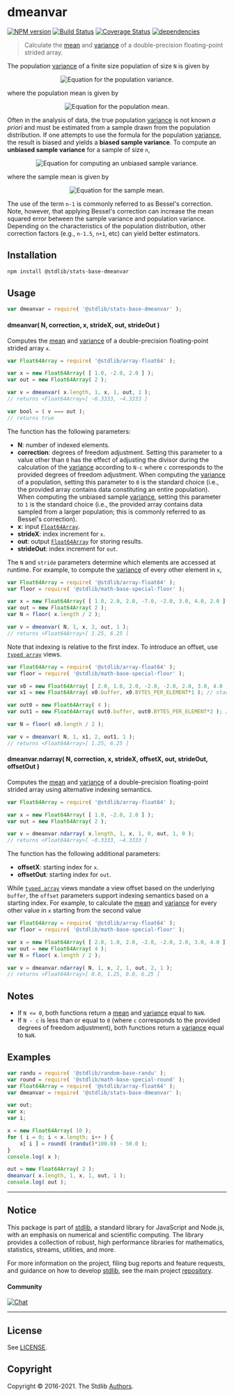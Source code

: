 <!--

@license Apache-2.0

Copyright (c) 2020 The Stdlib Authors.

Licensed under the Apache License, Version 2.0 (the "License");
you may not use this file except in compliance with the License.
You may obtain a copy of the License at

   http://www.apache.org/licenses/LICENSE-2.0

Unless required by applicable law or agreed to in writing, software
distributed under the License is distributed on an "AS IS" BASIS,
WITHOUT WARRANTIES OR CONDITIONS OF ANY KIND, either express or implied.
See the License for the specific language governing permissions and
limitations under the License.

-->

<!--lint disable maximum-heading-length-->

# dmeanvar

[![NPM version][npm-image]][npm-url] [![Build Status][test-image]][test-url] [![Coverage Status][coverage-image]][coverage-url] [![dependencies][dependencies-image]][dependencies-url]

> Calculate the [mean][arithmetic-mean] and [variance][variance] of a double-precision floating-point strided array.

<section class="intro">

The population [variance][variance] of a finite size population of size `N` is given by

<!-- <equation class="equation" label="eq:population_variance" align="center" raw="\sigma^2 = \frac{1}{N} \sum_{i=0}^{N-1} (x_i - \mu)^2" alt="Equation for the population variance."> -->

<div class="equation" align="center" data-raw-text="\sigma^2 = \frac{1}{N} \sum_{i=0}^{N-1} (x_i - \mu)^2" data-equation="eq:population_variance">
    <img src="https://cdn.jsdelivr.net/gh/stdlib-js/stdlib@f85af87fd916af053698e5c33740948c95161155/lib/node_modules/@stdlib/stats/base/dmeanvar/docs/img/equation_population_variance.svg" alt="Equation for the population variance.">
    <br>
</div>

<!-- </equation> -->

where the population mean is given by

<!-- <equation class="equation" label="eq:population_mean" align="center" raw="\mu = \frac{1}{N} \sum_{i=0}^{N-1} x_i" alt="Equation for the population mean."> -->

<div class="equation" align="center" data-raw-text="\mu = \frac{1}{N} \sum_{i=0}^{N-1} x_i" data-equation="eq:population_mean">
    <img src="https://cdn.jsdelivr.net/gh/stdlib-js/stdlib@f85af87fd916af053698e5c33740948c95161155/lib/node_modules/@stdlib/stats/base/dmeanvar/docs/img/equation_population_mean.svg" alt="Equation for the population mean.">
    <br>
</div>

<!-- </equation> -->

Often in the analysis of data, the true population [variance][variance] is not known _a priori_ and must be estimated from a sample drawn from the population distribution. If one attempts to use the formula for the population [variance][variance], the result is biased and yields a **biased sample variance**. To compute an **unbiased sample variance** for a sample of size `n`,

<!-- <equation class="equation" label="eq:unbiased_sample_variance" align="center" raw="s^2 = \frac{1}{n-1} \sum_{i=0}^{n-1} (x_i - \bar{x})^2" alt="Equation for computing an unbiased sample variance."> -->

<div class="equation" align="center" data-raw-text="s^2 = \frac{1}{n-1} \sum_{i=0}^{n-1} (x_i - \bar{x})^2" data-equation="eq:unbiased_sample_variance">
    <img src="https://cdn.jsdelivr.net/gh/stdlib-js/stdlib@f85af87fd916af053698e5c33740948c95161155/lib/node_modules/@stdlib/stats/base/dmeanvar/docs/img/equation_unbiased_sample_variance.svg" alt="Equation for computing an unbiased sample variance.">
    <br>
</div>

<!-- </equation> -->

where the sample mean is given by

<!-- <equation class="equation" label="eq:sample_mean" align="center" raw="\bar{x} = \frac{1}{n} \sum_{i=0}^{n-1} x_i" alt="Equation for the sample mean."> -->

<div class="equation" align="center" data-raw-text="\bar{x} = \frac{1}{n} \sum_{i=0}^{n-1} x_i" data-equation="eq:sample_mean">
    <img src="https://cdn.jsdelivr.net/gh/stdlib-js/stdlib@f85af87fd916af053698e5c33740948c95161155/lib/node_modules/@stdlib/stats/base/dmeanvar/docs/img/equation_sample_mean.svg" alt="Equation for the sample mean.">
    <br>
</div>

<!-- </equation> -->

The use of the term `n-1` is commonly referred to as Bessel's correction. Note, however, that applying Bessel's correction can increase the mean squared error between the sample variance and population variance. Depending on the characteristics of the population distribution, other correction factors (e.g., `n-1.5`, `n+1`, etc) can yield better estimators.

</section>

<!-- /.intro -->

<section class="installation">

## Installation

```bash
npm install @stdlib/stats-base-dmeanvar
```

</section>

<section class="usage">

## Usage

```javascript
var dmeanvar = require( '@stdlib/stats-base-dmeanvar' );
```

#### dmeanvar( N, correction, x, strideX, out, strideOut )

Computes the [mean][arithmetic-mean] and [variance][variance] of a double-precision floating-point strided array `x`.

```javascript
var Float64Array = require( '@stdlib/array-float64' );

var x = new Float64Array( [ 1.0, -2.0, 2.0 ] );
var out = new Float64Array( 2 );

var v = dmeanvar( x.length, 1, x, 1, out, 1 );
// returns <Float64Array>[ ~0.3333, ~4.3333 ]

var bool = ( v === out );
// returns true
```

The function has the following parameters:

-   **N**: number of indexed elements.
-   **correction**: degrees of freedom adjustment. Setting this parameter to a value other than `0` has the effect of adjusting the divisor during the calculation of the [variance][variance] according to `N-c` where `c` corresponds to the provided degrees of freedom adjustment. When computing the [variance][variance] of a population, setting this parameter to `0` is the standard choice (i.e., the provided array contains data constituting an entire population). When computing the unbiased sample [variance][variance], setting this parameter to `1` is the standard choice (i.e., the provided array contains data sampled from a larger population; this is commonly referred to as Bessel's correction).
-   **x**: input [`Float64Array`][@stdlib/array/float64].
-   **strideX**: index increment for `x`.
-   **out**: output [`Float64Array`][@stdlib/array/float64] for storing results.
-   **strideOut**: index increment for `out`.

The `N` and `stride` parameters determine which elements are accessed at runtime. For example, to compute the [variance][variance] of every other element in `x`,

```javascript
var Float64Array = require( '@stdlib/array-float64' );
var floor = require( '@stdlib/math-base-special-floor' );

var x = new Float64Array( [ 1.0, 2.0, 2.0, -7.0, -2.0, 3.0, 4.0, 2.0 ] );
var out = new Float64Array( 2 );
var N = floor( x.length / 2 );

var v = dmeanvar( N, 1, x, 2, out, 1 );
// returns <Float64Array>[ 1.25, 6.25 ]
```

Note that indexing is relative to the first index. To introduce an offset, use [`typed array`][mdn-typed-array] views.

<!-- eslint-disable stdlib/capitalized-comments -->

```javascript
var Float64Array = require( '@stdlib/array-float64' );
var floor = require( '@stdlib/math-base-special-floor' );

var x0 = new Float64Array( [ 2.0, 1.0, 2.0, -2.0, -2.0, 2.0, 3.0, 4.0 ] );
var x1 = new Float64Array( x0.buffer, x0.BYTES_PER_ELEMENT*1 ); // start at 2nd element

var out0 = new Float64Array( 4 );
var out1 = new Float64Array( out0.buffer, out0.BYTES_PER_ELEMENT*2 ); // start at 3rd element

var N = floor( x0.length / 2 );

var v = dmeanvar( N, 1, x1, 2, out1, 1 );
// returns <Float64Array>[ 1.25, 6.25 ]
```

#### dmeanvar.ndarray( N, correction, x, strideX, offsetX, out, strideOut, offsetOut )

Computes the [mean][arithmetic-mean] and [variance][variance] of a double-precision floating-point strided array using alternative indexing semantics.

```javascript
var Float64Array = require( '@stdlib/array-float64' );

var x = new Float64Array( [ 1.0, -2.0, 2.0 ] );
var out = new Float64Array( 2 );

var v = dmeanvar.ndarray( x.length, 1, x, 1, 0, out, 1, 0 );
// returns <Float64Array>[ ~0.3333, ~4.3333 ]
```

The function has the following additional parameters:

-   **offsetX**: starting index for `x`.
-   **offsetOut**: starting index for `out`.

While [`typed array`][mdn-typed-array] views mandate a view offset based on the underlying `buffer`, the `offset` parameters support indexing semantics based on a starting index. For example, to calculate the [mean][arithmetic-mean] and [variance][variance] for every other value in `x` starting from the second value

```javascript
var Float64Array = require( '@stdlib/array-float64' );
var floor = require( '@stdlib/math-base-special-floor' );

var x = new Float64Array( [ 2.0, 1.0, 2.0, -2.0, -2.0, 2.0, 3.0, 4.0 ] );
var out = new Float64Array( 4 );
var N = floor( x.length / 2 );

var v = dmeanvar.ndarray( N, 1, x, 2, 1, out, 2, 1 );
// returns <Float64Array>[ 0.0, 1.25, 0.0, 6.25 ]
```

</section>

<!-- /.usage -->

<section class="notes">

## Notes

-   If `N <= 0`, both functions return a [mean][arithmetic-mean] and [variance][variance] equal to `NaN`.
-   If `N - c` is less than or equal to `0` (where `c` corresponds to the provided degrees of freedom adjustment), both functions return a [variance][variance] equal to `NaN`.

</section>

<!-- /.notes -->

<section class="examples">

## Examples

<!-- eslint no-undef: "error" -->

```javascript
var randu = require( '@stdlib/random-base-randu' );
var round = require( '@stdlib/math-base-special-round' );
var Float64Array = require( '@stdlib/array-float64' );
var dmeanvar = require( '@stdlib/stats-base-dmeanvar' );

var out;
var x;
var i;

x = new Float64Array( 10 );
for ( i = 0; i < x.length; i++ ) {
    x[ i ] = round( (randu()*100.0) - 50.0 );
}
console.log( x );

out = new Float64Array( 2 );
dmeanvar( x.length, 1, x, 1, out, 1 );
console.log( out );
```

</section>

<!-- /.examples -->

<section class="references">

</section>

<!-- /.references -->


<section class="main-repo" >

* * *

## Notice

This package is part of [stdlib][stdlib], a standard library for JavaScript and Node.js, with an emphasis on numerical and scientific computing. The library provides a collection of robust, high performance libraries for mathematics, statistics, streams, utilities, and more.

For more information on the project, filing bug reports and feature requests, and guidance on how to develop [stdlib][stdlib], see the main project [repository][stdlib].

#### Community

[![Chat][chat-image]][chat-url]

---

## License

See [LICENSE][stdlib-license].


## Copyright

Copyright &copy; 2016-2021. The Stdlib [Authors][stdlib-authors].

</section>

<!-- /.stdlib -->

<!-- Section for all links. Make sure to keep an empty line after the `section` element and another before the `/section` close. -->

<section class="links">

[npm-image]: http://img.shields.io/npm/v/@stdlib/stats-base-dmeanvar.svg
[npm-url]: https://npmjs.org/package/@stdlib/stats-base-dmeanvar

[test-image]: https://github.com/stdlib-js/stats-base-dmeanvar/actions/workflows/test.yml/badge.svg
[test-url]: https://github.com/stdlib-js/stats-base-dmeanvar/actions/workflows/test.yml

[coverage-image]: https://img.shields.io/codecov/c/github/stdlib-js/stats-base-dmeanvar/main.svg
[coverage-url]: https://codecov.io/github/stdlib-js/stats-base-dmeanvar?branch=main

[dependencies-image]: https://img.shields.io/david/stdlib-js/stats-base-dmeanvar.svg
[dependencies-url]: https://david-dm.org/stdlib-js/stats-base-dmeanvar/main

[chat-image]: https://img.shields.io/gitter/room/stdlib-js/stdlib.svg
[chat-url]: https://gitter.im/stdlib-js/stdlib/

[stdlib]: https://github.com/stdlib-js/stdlib

[stdlib-authors]: https://github.com/stdlib-js/stdlib/graphs/contributors

[stdlib-license]: https://raw.githubusercontent.com/stdlib-js/stats-base-dmeanvar/main/LICENSE

[arithmetic-mean]: https://en.wikipedia.org/wiki/Arithmetic_mean

[variance]: https://en.wikipedia.org/wiki/Variance

[@stdlib/array/float64]: https://github.com/stdlib-js/array-float64

[mdn-typed-array]: https://developer.mozilla.org/en-US/docs/Web/JavaScript/Reference/Global_Objects/TypedArray

</section>

<!-- /.links -->
